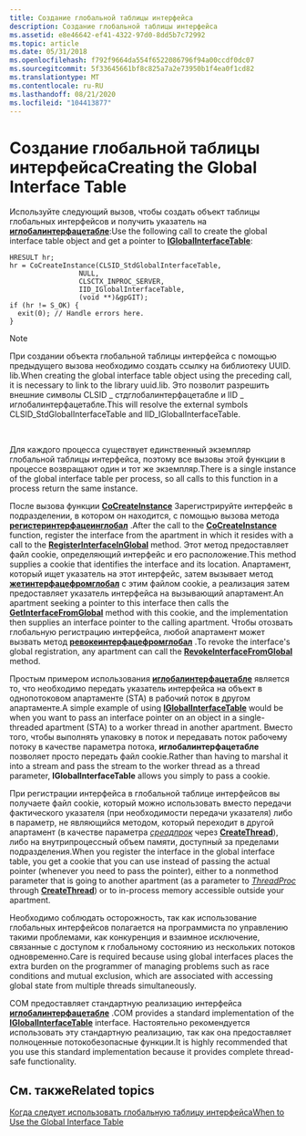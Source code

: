 ```yaml
---
title: Создание глобальной таблицы интерфейса
description: Создание глобальной таблицы интерфейса
ms.assetid: e8e46642-ef41-4322-97d0-8dd5b7c72992
ms.topic: article
ms.date: 05/31/2018
ms.openlocfilehash: f792f9664da554f6522086796f94a00ccdf0dc07
ms.sourcegitcommit: 5f33645661bf8c825a7a2e73950b1f4ea0f1cd82
ms.translationtype: MT
ms.contentlocale: ru-RU
ms.lasthandoff: 08/21/2020
ms.locfileid: "104413877"
---
```

# <a name="creating-the-global-interface-table"></a><span data-ttu-id="2191a-103">Создание глобальной таблицы интерфейса</span><span class="sxs-lookup"><span data-stu-id="2191a-103">Creating the Global Interface Table</span></span>

<span data-ttu-id="2191a-104">Используйте следующий вызов, чтобы создать объект таблицы глобальных интерфейсов и получить указатель на [**иглобалинтерфацетабле**](/windows/desktop/api/ObjIdl/nn-objidl-iglobalinterfacetable):</span><span class="sxs-lookup"><span data-stu-id="2191a-104">Use the following call to create the global interface table object and get a pointer to [**IGlobalInterfaceTable**](/windows/desktop/api/ObjIdl/nn-objidl-iglobalinterfacetable):</span></span>

``` syntax
HRESULT hr;
hr = CoCreateInstance(CLSID_StdGlobalInterfaceTable,
                 NULL,
                 CLSCTX_INPROC_SERVER,
                 IID_IGlobalInterfaceTable,
                 (void **)&gpGIT);
if (hr != S_OK) {
  exit(0); // Handle errors here.
}
```

> [!Note]  
> <span data-ttu-id="2191a-105">При создании объекта глобальной таблицы интерфейса с помощью предыдущего вызова необходимо создать ссылку на библиотеку UUID. lib.</span><span class="sxs-lookup"><span data-stu-id="2191a-105">When creating the global interface table object using the preceding call, it is necessary to link to the library uuid.lib.</span></span> <span data-ttu-id="2191a-106">Это позволит разрешить внешние символы CLSID \_ стдглобалинтерфацетабле и IID \_ иглобалинтерфацетабле.</span><span class="sxs-lookup"><span data-stu-id="2191a-106">This will resolve the external symbols CLSID\_StdGlobalInterfaceTable and IID\_IGlobalInterfaceTable.</span></span>

 

<span data-ttu-id="2191a-107">Для каждого процесса существует единственный экземпляр глобальной таблицы интерфейса, поэтому все вызовы этой функции в процессе возвращают один и тот же экземпляр.</span><span class="sxs-lookup"><span data-stu-id="2191a-107">There is a single instance of the global interface table per process, so all calls to this function in a process return the same instance.</span></span>

<span data-ttu-id="2191a-108">После вызова функции [**CoCreateInstance**](/windows/desktop/api/combaseapi/nf-combaseapi-cocreateinstance) Зарегистрируйте интерфейс в подразделении, в котором он находится, с помощью вызова метода [**регистеринтерфацеинглобал**](/windows/win32/api/objidl/nf-objidl-iglobalinterfacetable-registerinterfaceinglobal) .</span><span class="sxs-lookup"><span data-stu-id="2191a-108">After the call to the [**CoCreateInstance**](/windows/desktop/api/combaseapi/nf-combaseapi-cocreateinstance) function, register the interface from the apartment in which it resides with a call to the [**RegisterInterfaceInGlobal**](/windows/win32/api/objidl/nf-objidl-iglobalinterfacetable-registerinterfaceinglobal) method.</span></span> <span data-ttu-id="2191a-109">Этот метод предоставляет файл cookie, определяющий интерфейс и его расположение.</span><span class="sxs-lookup"><span data-stu-id="2191a-109">This method supplies a cookie that identifies the interface and its location.</span></span> <span data-ttu-id="2191a-110">Апартамент, который ищет указатель на этот интерфейс, затем вызывает метод [**жетинтерфацефромглобал**](/windows/win32/api/objidl/nf-objidl-iglobalinterfacetable-getinterfacefromglobal) с этим файлом cookie, а реализация затем предоставляет указатель интерфейса на вызывающий апартамент.</span><span class="sxs-lookup"><span data-stu-id="2191a-110">An apartment seeking a pointer to this interface then calls the [**GetInterfaceFromGlobal**](/windows/win32/api/objidl/nf-objidl-iglobalinterfacetable-getinterfacefromglobal) method with this cookie, and the implementation then supplies an interface pointer to the calling apartment.</span></span> <span data-ttu-id="2191a-111">Чтобы отозвать глобальную регистрацию интерфейса, любой апартамент может вызвать метод [**ревокеинтерфацефромглобал**](/windows/win32/api/objidl/nf-objidl-iglobalinterfacetable-revokeinterfacefromglobal) .</span><span class="sxs-lookup"><span data-stu-id="2191a-111">To revoke the interface's global registration, any apartment can call the [**RevokeInterfaceFromGlobal**](/windows/win32/api/objidl/nf-objidl-iglobalinterfacetable-revokeinterfacefromglobal) method.</span></span>

<span data-ttu-id="2191a-112">Простым примером использования [**иглобалинтерфацетабле**](/windows/desktop/api/ObjIdl/nn-objidl-iglobalinterfacetable) является то, что необходимо передать указатель интерфейса на объект в однопотоковом апартаменте (STA) в рабочий поток в другом апартаменте.</span><span class="sxs-lookup"><span data-stu-id="2191a-112">A simple example of using [**IGlobalInterfaceTable**](/windows/desktop/api/ObjIdl/nn-objidl-iglobalinterfacetable) would be when you want to pass an interface pointer on an object in a single-threaded apartment (STA) to a worker thread in another apartment.</span></span> <span data-ttu-id="2191a-113">Вместо того, чтобы выполнять упаковку в поток и передавать поток рабочему потоку в качестве параметра потока, **иглобалинтерфацетабле** позволяет просто передать файл cookie.</span><span class="sxs-lookup"><span data-stu-id="2191a-113">Rather than having to marshal it into a stream and pass the stream to the worker thread as a thread parameter, **IGlobalInterfaceTable** allows you simply to pass a cookie.</span></span>

<span data-ttu-id="2191a-114">При регистрации интерфейса в глобальной таблице интерфейсов вы получаете файл cookie, который можно использовать вместо передачи фактического указателя (при необходимости передачи указателя) либо в параметр, не являющийся методом, который переходит в другой апартамент (в качестве параметра [*среадпрок*](/previous-versions/windows/desktop/legacy/ms686736(v=vs.85)) через [**CreateThread**](/windows/desktop/api/processthreadsapi/nf-processthreadsapi-createthread)), либо на внутрипроцессный объем памяти, доступный за пределами подразделения.</span><span class="sxs-lookup"><span data-stu-id="2191a-114">When you register the interface in the global interface table, you get a cookie that you can use instead of passing the actual pointer (whenever you need to pass the pointer), either to a nonmethod parameter that is going to another apartment (as a parameter to [*ThreadProc*](/previous-versions/windows/desktop/legacy/ms686736(v=vs.85)) through [**CreateThread**](/windows/desktop/api/processthreadsapi/nf-processthreadsapi-createthread)) or to in-process memory accessible outside your apartment.</span></span>

<span data-ttu-id="2191a-115">Необходимо соблюдать осторожность, так как использование глобальных интерфейсов полагается на программиста по управлению такими проблемами, как конкуренция и взаимное исключение, связанные с доступом к глобальному состоянию из нескольких потоков одновременно.</span><span class="sxs-lookup"><span data-stu-id="2191a-115">Care is required because using global interfaces places the extra burden on the programmer of managing problems such as race conditions and mutual exclusion, which are associated with accessing global state from multiple threads simultaneously.</span></span>

<span data-ttu-id="2191a-116">COM предоставляет стандартную реализацию интерфейса [**иглобалинтерфацетабле**](/windows/desktop/api/ObjIdl/nn-objidl-iglobalinterfacetable) .</span><span class="sxs-lookup"><span data-stu-id="2191a-116">COM provides a standard implementation of the [**IGlobalInterfaceTable**](/windows/desktop/api/ObjIdl/nn-objidl-iglobalinterfacetable) interface.</span></span> <span data-ttu-id="2191a-117">Настоятельно рекомендуется использовать эту стандартную реализацию, так как она предоставляет полноценные потокобезопасные функции.</span><span class="sxs-lookup"><span data-stu-id="2191a-117">It is highly recommended that you use this standard implementation because it provides complete thread-safe functionality.</span></span>

## <a name="related-topics"></a><span data-ttu-id="2191a-118">См. также</span><span class="sxs-lookup"><span data-stu-id="2191a-118">Related topics</span></span>

<dl> <dt>

[<span data-ttu-id="2191a-119">Когда следует использовать глобальную таблицу интерфейса</span><span class="sxs-lookup"><span data-stu-id="2191a-119">When to Use the Global Interface Table</span></span>](when-to-use-the-global-interface-table.md)
</dt> </dl>

 

 